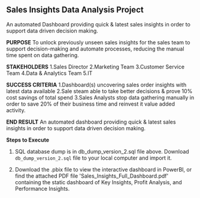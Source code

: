 ## Sales Insights Data Analysis Project

An automated Dashboard providing quick & latest sales insights in order to support data driven decision making.

**PURPOSE**
To unlock previously unseen sales insights for the sales team to support decision-making and automate processes, reducing the manual time spent on data gathering.

**STAKEHOLDERS**
1.Sales Director
2.Marketing Team 
3.Customer Service Team
4.Data & Analytics Team
5.IT

**SUCCESS CRITERIA**
1.Dashboard(s) uncovering sales order insights with latest data available
2.Sale steam able to take better decisions & prove 10% cost savings of total spend
3.Sales Analysts stop data gathering manually in order to save 20% of their business time and reinvest it value added activity.

**END RESULT**
An automated dashboard providing quick & latest sales insights in order to support data driven decision making.

**Steps to Execute**
1. SQL database dump is in db_dump_version_2.sql file above. Download `db_dump_version_2.sql` file to your local computer and import it.
   
2. Download the .pbix file to view the interactive dashboard in PowerBI, or find the attached PDF file 'Sales_Insights_Full_Dashboard.pdf' containing the static dashboard of Key Insights, Profit Analysis, and Performance Insights.
